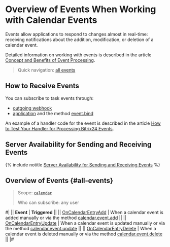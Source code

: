 # Overview of Events When Working with Calendar Events

Events allow applications to respond to changes almost in real-time: receiving notifications about the addition, modification, or deletion of a calendar event.

Detailed information on working with events is described in the article [Concept and Benefits of Event Processing](../../../events/index.md).

> Quick navigation: [all events](#all-events)

## How to Receive Events

You can subscribe to task events through:

-  [outgoing webhook](../../../../local-integrations/local-webhooks.md)
-  [application](../../../app-installation/index.md) and the method [event.bind](../../../events/event-bind.md)

An example of a handler code for the event is described in the article [How to Test Your Handler for Processing Bitrix24 Events](../../../events/test-handler.md).

## Server Availability for Sending and Receiving Events

{% include notitle [Server Availability for Sending and Receiving Events](../../../../_includes/events-index.md) %}

## Overview of Events {#all-events}

> Scope: [`calendar`](../../../scopes/permissions.md)
>
> Who can subscribe: any user

#|
|| **Event** | **Triggered** ||
|| [OnCalendarEntryAdd](./on-calendar-entry-add.md) | When a calendar event is added manually or via the method [calendar.event.add](../calendar-event-add.md) ||
|| [OnCalendarEntryUpdate](./on-calendar-entry-update.md) | When a calendar event is updated manually or via the method [calendar.event.update](../calendar-event-update.md) ||
|| [OnCalendarEntryDelete](./on-calendar-entry-delete.md) | When a calendar event is deleted manually or via the method [calendar.event.delete](../calendar-event-delete.md) ||
|#